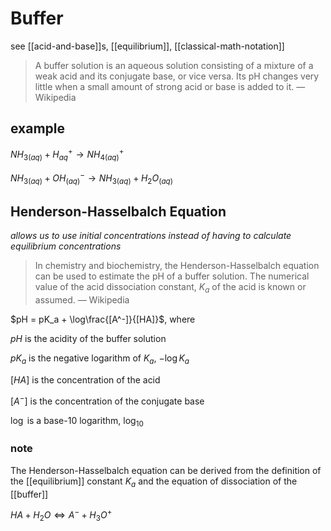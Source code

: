 # Buffer

see [[acid-and-base]]s, [[equilibrium]], [[classical-math-notation]]

> A buffer solution is an aqueous solution consisting of a mixture of a weak acid and its conjugate base, or vice versa. Its pH changes very little when a small amount of strong acid or base is added to it. — Wikipedia

## example

$NH_{3(aq)} + H^+_{aq} \rightarrow NH_{4(aq)}^+$

$NH_{3(aq)} + OH^-_{(aq)} \rightarrow NH_{3(aq)} + H_2O_{(aq)}$

## Henderson-Hasselbalch Equation

_allows us to use initial concentrations instead of having to calculate equilibrium concentrations_

> In chemistry and biochemistry, the Henderson-Hasselbalch equation can be used to estimate the pH of a buffer solution. The numerical value of the acid dissociation constant, $K_a$ of the acid is known or assumed. — Wikipedia

$pH = pK_a + \log\frac{[A^-]}{[HA]}$, where

$pH$ is the acidity of the buffer solution

$pK_a$ is the negative logarithm of $K_a$, $-\log K_a$

$[HA]$ is the concentration of the acid

$[A^-]$ is the concentration of the conjugate base

$\log$ is a base-10 logarithm, $\log_{10}$

### note

The Henderson-Hasselbalch equation can be derived from the definition of the [[equilibrium]] constant $K_a$ and the equation of dissociation of the [[buffer]]

$HA + H_2O \Leftrightarrow A^- + H_3O^+$
